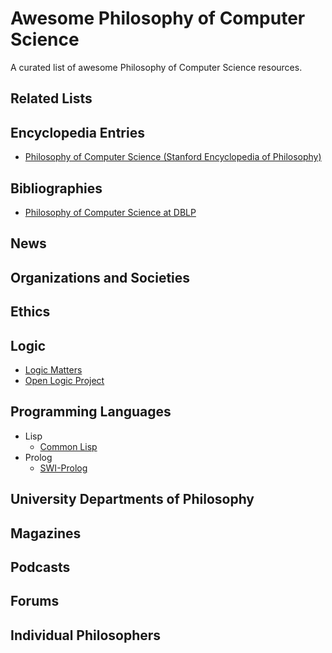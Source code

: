 # Awesome Philosophy of Computer Science
A curated list of awesome Philosophy of Computer Science resources.

## Related Lists 

## Encyclopedia Entries
* [Philosophy of Computer Science (Stanford Encyclopedia of Philosophy)](https://plato.stanford.edu/entries/computer-science/)

## Bibliographies
* [Philosophy of Computer Science at DBLP](https://dblp.uni-trier.de/search?q=philosophy%20of%20computer%20science)

## News

## Organizations and Societies

## Ethics

## Logic
* [Logic Matters](https://www.logicmatters.net)
* [Open Logic Project](http://openlogicproject.org)

## Programming Languages
* Lisp
    * [Common Lisp](https://common-lisp.net)
* Prolog
    * [SWI-Prolog](http://www.swi-prolog.org)

## University Departments of Philosophy

## Magazines

## Podcasts

## Forums

## Individual Philosophers


